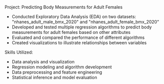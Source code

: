 Project: Predicting Body Measurements for Adult Females

- Conducted Exploratory Data Analysis (EDA) on two datasets: "nhanes_adult_male_bmx_2020" and "nhanes_adult_female_bmx_2020"
- Developed and tested multiple regression algorithms to predict body measurements for adult females based on other attributes
- Evaluated and compared the performance of different algorithms
- Created visualizations to illustrate relationships between variables


Skills Utilized:

- Data analysis and visualization
- Regression modeling and algorithm development
- Data preprocessing and feature engineering
- Statistical inference and model evaluation
